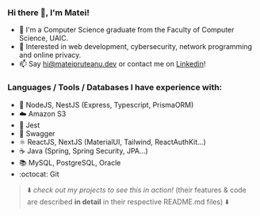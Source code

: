 ### Hi there 👋, I'm Matei!

- 🔋 I'm a Computer Science graduate from the Faculty of Computer Science, UAIC.
- 🤔 Interested in web development, cybersecurity, network programming and online privacy.
- 📫 Say [hi@mateipruteanu.dev](mailto:hi@mateipruteanu.dev) or contact me on [Linkedin](https://www.linkedin.com/in/mateipruteanu/)!

### Languages / Tools / Databases I have experience with:
- 🌳 NodeJS, NestJS (Express, Typescript, PrismaORM)
- ☁️ Amazon S3
- 🧪 Jest
- 📖 Swagger
- ⚛️ ReactJS, NextJS (MaterialUI, Tailwind, ReactAuthKit...)
- ☕ Java (Spring, Spring Security, JPA...)
- 📚 MySQL, PostgreSQL, Oracle
- :octocat: Git


> ⬇️ _check out my projects to see this in action!_ (their features & code are described **in detail** in their respective README.md files) ⬇️

